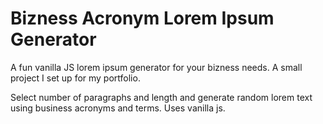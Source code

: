 # Bizness Acronym Lorem Ipsum Generator #

A fun vanilla JS lorem ipsum generator for your bizness needs. A small project I set up for my portfolio.

Select number of paragraphs and length and generate random lorem text using business acronyms and terms. Uses vanilla js.
